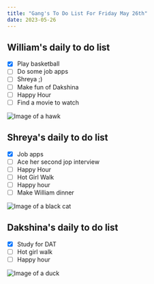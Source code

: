 ```yaml
---
title: "Gang's To Do List For Friday May 26th"
date: 2023-05-26
---
```


## William's daily to do list 

- [x] Play basketball
- [ ] Do some job apps 
- [ ] Shreya ;) 
- [ ] Make fun of Dakshina
- [ ] Happy Hour
- [ ] Find a movie to watch

![Image of a hawk](https://e7.pngegg.com/pngimages/83/15/png-clipart-cartoon-hawk-graphy-others-miscellaneous-photography-thumbnail.png)

## Shreya's daily to do list 

- [x] Job apps
- [ ] Ace her second jop interview 
- [ ] Happy Hour 
- [ ] Hot Girl Walk
- [ ] Happy hour
- [ ] Make William dinner
 
![Image of a black cat](https://e7.pngegg.com/pngimages/991/153/png-clipart-black-cat-illustration-black-cat-kitten-cartoon-black-cat-hd-mammal-animals-thumbnail.png)

## Dakshina's daily to do list

- [x] Study for DAT 
- [ ] Hot girl walk 
- [ ] Happy hour

![Image of a duck](https://e7.pngegg.com/pngimages/210/390/png-clipart-little-yellow-duck-project-rubber-duck-duckling-s-vertebrate-bird-thumbnail.png)
